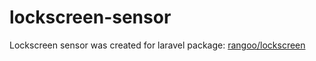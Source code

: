 # lockscreen-sensor

Lockscreen sensor was created for laravel package: [rangoo/lockscreen](https://packagist.org/packages/rangoo/lockscreen)
